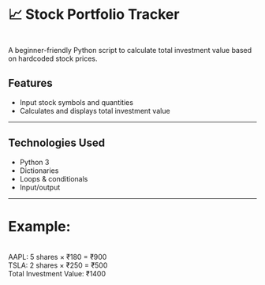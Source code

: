 # 📈 Stock Portfolio Tracker
<br>
A beginner-friendly Python script to calculate total investment value based on hardcoded stock prices.


## Features
- Input stock symbols and quantities
- Calculates and displays total investment value
 ------

## Technologies Used
- Python 3
- Dictionaries
- Loops & conditionals
- Input/output
-----
# Example:
<br>
AAPL: 5 shares × ₹180 = ₹900
<br>
TSLA: 2 shares × ₹250 = ₹500
<br>
Total Investment Value: ₹1400
